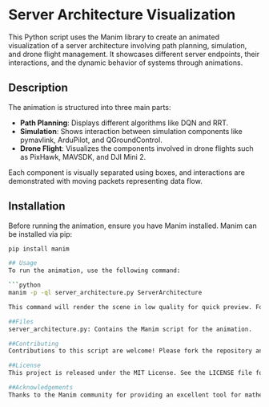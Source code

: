 # Server Architecture Visualization

This Python script uses the Manim library to create an animated visualization of a server architecture involving path planning, simulation, and drone flight management. It showcases different server endpoints, their interactions, and the dynamic behavior of systems through animations.

## Description

The animation is structured into three main parts:
- **Path Planning**: Displays different algorithms like DQN and RRT.
- **Simulation**: Shows interaction between simulation components like pymavlink, ArduPilot, and QGroundControl.
- **Drone Flight**: Visualizes the components involved in drone flights such as PixHawk, MAVSDK, and DJI Mini 2.

Each component is visually separated using boxes, and interactions are demonstrated with moving packets representing data flow.

## Installation

Before running the animation, ensure you have Manim installed. Manim can be installed via pip:

```bash
pip install manim

## Usage
To run the animation, use the following command:

```python
manim -p -ql server_architecture.py ServerArchitecture

This command will render the scene in low quality for quick preview. For higher quality, replace -ql with -qh.

##Files
server_architecture.py: Contains the Manim script for the animation.

##Contributing
Contributions to this script are welcome! Please fork the repository and submit a pull request with your additions.

##License
This project is released under the MIT License. See the LICENSE file for more details.

##Acknowledgements
Thanks to the Manim community for providing an excellent tool for mathematical and system visualizations.
